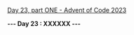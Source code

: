 [Day 23, part ONE - Advent of Code 2023](https://adventofcode.com/2023/day/23)

**--- Day 23 : XXXXXX ---**

